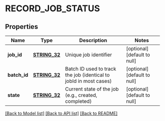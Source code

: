 # RECORD_JOB_STATUS

## Properties
Name | Type | Description | Notes
------------ | ------------- | ------------- | -------------
**job_id** | [**STRING_32**](STRING_32.md) | Unique job identifier | [optional] [default to null]
**batch_id** | [**STRING_32**](STRING_32.md) | Batch ID used to track the job (identical to jobId in most cases) | [optional] [default to null]
**state** | [**STRING_32**](STRING_32.md) | Current state of the job (e.g., created, completed) | [optional] [default to null]

[[Back to Model list]](../README.md#documentation-for-models) [[Back to API list]](../README.md#documentation-for-api-endpoints) [[Back to README]](../README.md)


